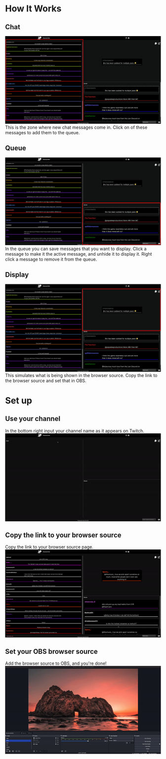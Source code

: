# How It Works

##  Chat
![Chat](/public/chat-hat.png)
This is the zone where new chat messages come in.
Click on of these messages to add them to the queue.

##  Queue
![Chat](/public/queue-hat.png)
In the queue you can save messages that you want to display.
Click a message to make it the active message, and unhide it to display it.
Right click a message to remove it from the queue.

##  Display
![Chat](/public/display-hat.png)
This simulates what is being shown in the browser source.
Copy the link to the browser source and set that in OBS.
  
# Set up

## Use your channel
In the bottom right input your channel name as it appears on Twitch.
![GIF 1](/public/name.gif)

  

## Copy the link to your browser source
Copy the link to your browser source page.
![GIF 2](/public/copy.gif)

  

## Set your OBS browser source
Add the browser source to OBS, and you're done!
![GIF 3](/public/OBS.gif)